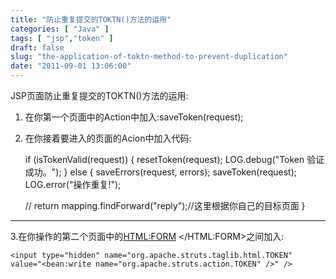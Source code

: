 ```yaml
---
title: "防止重复提交的TOKTN()方法的运用"
categories: [ "Java" ]
tags: [ "jsp","token" ]
draft: false
slug: "the-application-of-toktn-method-to-prevent-duplication"
date: "2011-09-01 13:06:00"
---
```


 JSP页面防止重复提交的TOKTN()方法的运用:
 1. 在你第一个页面中的Action中加入:saveToken(request);
 2. 在你接着要进入的页面的Acion中加入代码:

    if (isTokenValid(request)) {
       resetToken(request);
       LOG.debug("Token 验证成功。");
      } else {
       saveErrors(request, errors);
       saveToken(request);
       LOG.error("操作重复!");
    
      // return mapping.findForward("reply");//这里根据你自己的目标页面
      }


----------


3.在你操作的第二个页面中的<HTML:FORM> </HTML:FORM>之间加入: 

    <input type="hidden" name="org.apache.struts.taglib.html.TOKEN" value="<bean:write name="org.apache.struts.action.TOKEN" />" />